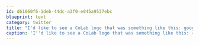 ```yaml
---
id: d61060f6-1deb-44dc-a3f0-e045a9537ebc
blueprint: text
category: twitter
title: "I'd like to see a CoLab logo that was something like this: google.com/m/search?site=… @austinxt thoughts?"
caption: 'I''d like to see a CoLab logo that was something like this: <a href="http://www.google.com/m/search?site=images&amp;source=mog&amp;hl=en&amp;gl=us&amp;client=ms-android-google&amp;q=startupweekend%20logo&amp;sa=N#i=3" title="http://www.google.com/m/search?site=images&amp;source=mog&amp;hl=en&amp;gl=us&amp;client=ms-android-google&amp;q=startupweekend%20logo&amp;sa=N#i=3" class="link link_untco">google.com/m/search?site=…</a> <span class="username username_linked">@<a href="https://twitter.com/austinxt" title="Zenia Austin">austinxt</a></span> thoughts?'
---
```

